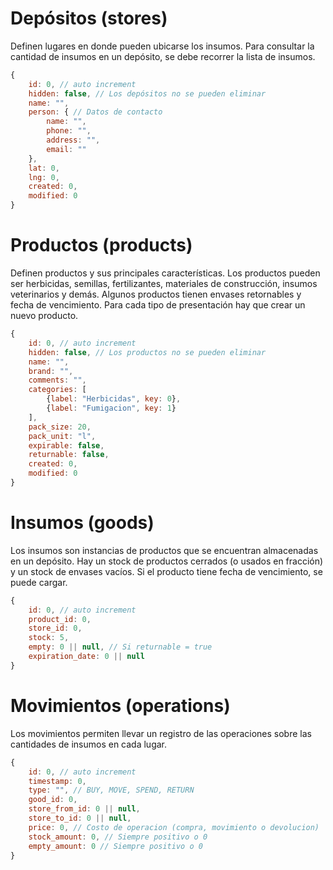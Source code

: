 # Depósitos (stores)
Definen lugares en donde pueden ubicarse los insumos. Para consultar la cantidad de insumos en un depósito, se debe recorrer la lista de insumos.  
```js
{
    id: 0, // auto increment
    hidden: false, // Los depósitos no se pueden eliminar
    name: "",
    person: { // Datos de contacto
        name: "",
        phone: "",
        address: "",
        email: ""
    }, 
    lat: 0,
    lng: 0,
    created: 0,
    modified: 0
}
```

# Productos (products)
Definen productos y sus principales características. Los productos pueden ser herbicidas, semillas, fertilizantes, materiales de construcción, insumos veterinarios y demás. Algunos productos tienen envases retornables y fecha de vencimiento. Para cada tipo de presentación hay que crear un nuevo producto.  
```js
{
    id: 0, // auto increment
    hidden: false, // Los productos no se pueden eliminar
    name: "",
    brand: "",
    comments: "",
    categories: [
        {label: "Herbicidas", key: 0},
        {label: "Fumigacion", key: 1}
    ],
    pack_size: 20,
    pack_unit: "l",
    expirable: false,
    returnable: false,
    created: 0,
    modified: 0
}
```

# Insumos (goods)
Los insumos son instancias de productos que se encuentran almacenadas en un depósito. Hay un stock de productos cerrados (o usados en fracción) y un stock de envases vacíos. Si el producto tiene fecha de vencimiento, se puede cargar.    
```js
{
    id: 0, // auto increment
    product_id: 0,
    store_id: 0,
    stock: 5,
    empty: 0 || null, // Si returnable = true
    expiration_date: 0 || null
}
```

# Movimientos (operations)
Los movimientos permiten llevar un registro de las operaciones sobre las cantidades de insumos en cada lugar. 
```js
{
    id: 0, // auto increment
    timestamp: 0,
    type: "", // BUY, MOVE, SPEND, RETURN
    good_id: 0,
    store_from_id: 0 || null,
    store_to_id: 0 || null,
    price: 0, // Costo de operacion (compra, movimiento o devolucion)
    stock_amount: 0, // Siempre positivo o 0
    empty_amount: 0 // Siempre positivo o 0
}
```